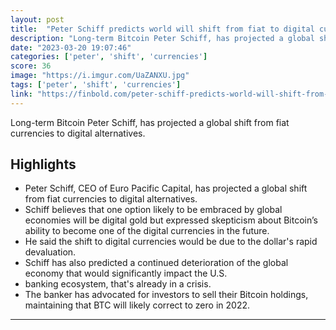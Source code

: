 ```yaml
---
layout: post
title:  "Peter Schiff predicts world will shift from fiat to digital currencies but not Bitcoin"
description: "Long-term Bitcoin Peter Schiff, has projected a global shift from fiat currencies to digital alternatives."
date: "2023-03-20 19:07:46"
categories: ['peter', 'shift', 'currencies']
score: 36
image: "https://i.imgur.com/UaZANXU.jpg"
tags: ['peter', 'shift', 'currencies']
link: "https://finbold.com/peter-schiff-predicts-world-will-shift-from-fiat-to-digital-currencies-but-not-bitcoin/"
---
```


Long-term Bitcoin Peter Schiff, has projected a global shift from fiat currencies to digital alternatives.

## Highlights

- Peter Schiff, CEO of Euro Pacific Capital, has projected a global shift from fiat currencies to digital alternatives.
- Schiff believes that one option likely to be embraced by global economies will be digital gold but expressed skepticism about Bitcoin’s ability to become one of the digital currencies in the future.
- He said the shift to digital currencies would be due to the dollar's rapid devaluation.
- Schiff has also predicted a continued deterioration of the global economy that would significantly impact the U.S.
- banking ecosystem, that's already in a crisis.
- The banker has advocated for investors to sell their Bitcoin holdings, maintaining that BTC will likely correct to zero in 2022.

---
